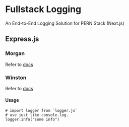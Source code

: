 # Fullstack Logging
 
An End-to-End Logging Solution for PERN Stack (Next.js)

## Express.js

### Morgan

Refer to [docs](https://github.com/expressjs/morgan)

### Winston

Refer to [docs](https://github.com/winstonjs/winston)

#### Usage

```node
# import logger from `logger.js`
# use just like console.log.
logger.info("some info")
```

